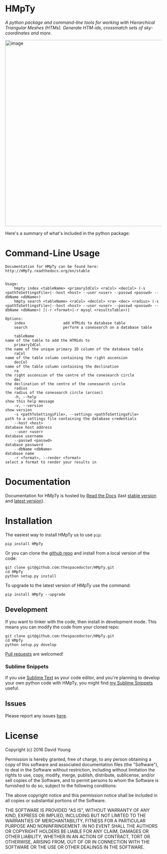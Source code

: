 HMpTy
=====

*A python package and command-line tools for working with Hierarchical
Triangular Meshes (HTMs). Generate HTM-ids, crossmatch sets of
sky-coordinates and more*.

<img src="http://i.imgur.com/5GG4979.png" alt="image" width="600" />

Here's a summary of what's included in the python package:

Command-Line Usage
==================

    Documentation for HMpTy can be found here: http://HMpTy.readthedocs.org/en/stable


    Usage:
        hmpty index <tableName> <primaryIdCol> <raCol> <decCol> (-s <pathToSettingsFile>|--host <host> --user <user> --passwd <passwd> --dbName <dbName>)
        hmpty search <tableName> <raCol> <decCol> <ra> <dec> <radius> (-s <pathToSettingsFile>|--host <host> --user <user> --passwd <passwd> --dbName <dbName>) [(-r <format>|-r mysql <resultsTable>)]

    Options:
        index                 add HTMids to database table
        search                perform a conesearch on a database table

        tableName                                                       name of the table to add the HTMids to
        primaryIdCol                                                    the name of the unique primary ID column of the database table
        raCol                                                           name of the table column containing the right ascension
        decCol                                                          name of the table column containing the declination
        ra                                                              the right ascension of the centre of the conesearch circle
        dec                                                             the declination of the centre of the conesearch circle
        radius                                                          the radius of the conesearch circle (arcsec)
        -h, --help                                                      show this help message
        -v, --version                                                   show version
        -s <pathToSettingsFile>, --settings <pathToSettingsFile>        path to a settings file containing the database credentials
        --host <host>                                                   database host address
        --user <user>                                                   database username
        --passwd <passwd>                                               database password 
        --dbName <dbName>                                               database name
        -r <format>, --render <format>                                  select a format to render your results in

Documentation
=============

Documentation for HMpTy is hosted by [Read the
Docs](http://HMpTy.readthedocs.org/en/stable/) (last [stable
version](http://HMpTy.readthedocs.org/en/stable/) and [latest
version](http://HMpTy.readthedocs.org/en/latest/)).

Installation
============

The easiest way to install HMpTy us to use `pip`:

    pip install HMpTy

Or you can clone the [github
repo](https://github.com/thespacedoctor/HMpTy) and install from a local
version of the code:

    git clone git@github.com:thespacedoctor/HMpTy.git
    cd HMpTy
    python setup.py install

To upgrade to the latest version of HMpTy use the command:

    pip install HMpTy --upgrade

Development
-----------

If you want to tinker with the code, then install in development mode.
This means you can modify the code from your cloned repo:

    git clone git@github.com:thespacedoctor/HMpTy.git
    cd HMpTy
    python setup.py develop

[Pull requests](https://github.com/thespacedoctor/HMpTy/pulls) are
welcomed!

### Sublime Snippets

If you use [Sublime Text](https://www.sublimetext.com/) as your code
editor, and you're planning to develop your own python code with HMpTy,
you might find [my Sublime
Snippets](https://github.com/thespacedoctor/HMpTy-Sublime-Snippets)
useful.

Issues
------

Please report any issues
[here](https://github.com/thespacedoctor/HMpTy/issues).

License
=======

Copyright (c) 2016 David Young

Permission is hereby granted, free of charge, to any person obtaining a
copy of this software and associated documentation files (the
"Software"), to deal in the Software without restriction, including
without limitation the rights to use, copy, modify, merge, publish,
distribute, sublicense, and/or sell copies of the Software, and to
permit persons to whom the Software is furnished to do so, subject to
the following conditions:

The above copyright notice and this permission notice shall be included
in all copies or substantial portions of the Software.

THE SOFTWARE IS PROVIDED "AS IS", WITHOUT WARRANTY OF ANY KIND, EXPRESS
OR IMPLIED, INCLUDING BUT NOT LIMITED TO THE WARRANTIES OF
MERCHANTABILITY, FITNESS FOR A PARTICULAR PURPOSE AND NONINFRINGEMENT.
IN NO EVENT SHALL THE AUTHORS OR COPYRIGHT HOLDERS BE LIABLE FOR ANY
CLAIM, DAMAGES OR OTHER LIABILITY, WHETHER IN AN ACTION OF CONTRACT,
TORT OR OTHERWISE, ARISING FROM, OUT OF OR IN CONNECTION WITH THE
SOFTWARE OR THE USE OR OTHER DEALINGS IN THE SOFTWARE.
